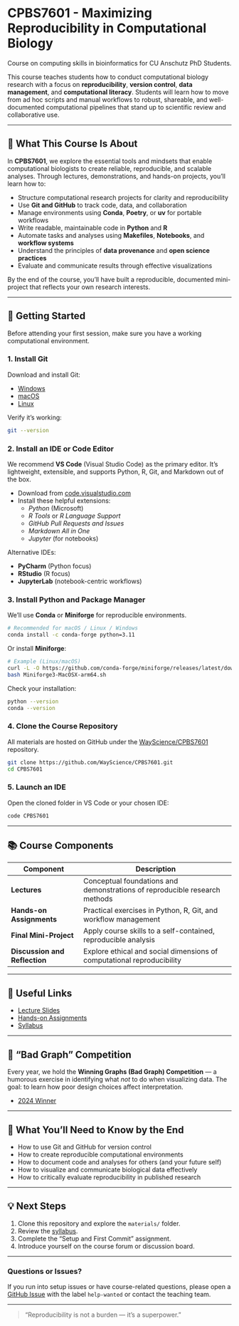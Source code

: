 # CPBS7601 - Maximizing Reproducibility in Computational Biology

Course on computing skills in bioinformatics for CU Anschutz PhD Students.

This course teaches students how to conduct computational biology research with a focus on **reproducibility**, **version control**, **data management**, and **computational literacy**. Students will learn how to move from ad hoc scripts and manual workflows to robust, shareable, and well-documented computational pipelines that stand up to scientific review and collaborative use.

---

## 🧠 What This Course Is About

In **CPBS7601**, we explore the essential tools and mindsets that enable computational biologists to create reliable, reproducible, and scalable analyses. Through lectures, demonstrations, and hands-on projects, you’ll learn how to:

- Structure computational research projects for clarity and reproducibility  
- Use **Git and GitHub** to track code, data, and collaboration  
- Manage environments using **Conda**, **Poetry**, or **uv** for portable workflows  
- Write readable, maintainable code in **Python** and **R**  
- Automate tasks and analyses using **Makefiles**, **Notebooks**, and **workflow systems**  
- Understand the principles of **data provenance** and **open science practices**  
- Evaluate and communicate results through effective visualizations  

By the end of the course, you’ll have built a reproducible, documented mini-project that reflects your own research interests.

---

## 🧭 Getting Started

Before attending your first session, make sure you have a working computational environment.

### 1. Install Git
Download and install Git:
- [Windows](https://git-scm.com/download/win)
- [macOS](https://git-scm.com/download/mac)
- [Linux](https://git-scm.com/download/linux)

Verify it’s working:
```bash
git --version
```

### 2. Install an IDE or Code Editor
We recommend **VS Code** (Visual Studio Code) as the primary editor. It’s lightweight, extensible, and supports Python, R, Git, and Markdown out of the box.

- Download from [code.visualstudio.com](https://code.visualstudio.com)
- Install these helpful extensions:
  - *Python* (Microsoft)
  - *R Tools* or *R Language Support*
  - *GitHub Pull Requests and Issues*
  - *Markdown All in One*
  - *Jupyter* (for notebooks)

Alternative IDEs:
- **PyCharm** (Python focus)
- **RStudio** (R focus)
- **JupyterLab** (notebook-centric workflows)

### 3. Install Python and Package Manager
We’ll use **Conda** or **Miniforge** for reproducible environments.

```bash
# Recommended for macOS / Linux / Windows
conda install -c conda-forge python=3.11
```

Or install **Miniforge**:
```bash
# Example (Linux/macOS)
curl -L -O https://github.com/conda-forge/miniforge/releases/latest/download/Miniforge3-MacOSX-arm64.sh
bash Miniforge3-MacOSX-arm64.sh
```

Check your installation:
```bash
python --version
conda --version
```

### 4. Clone the Course Repository
All materials are hosted on GitHub under the [WayScience/CPBS7601](https://github.com/WayScience/CPBS7601) repository.

```bash
git clone https://github.com/WayScience/CPBS7601.git
cd CPBS7601
```

### 5. Launch an IDE
Open the cloned folder in VS Code or your chosen IDE:
```bash
code CPBS7601
```

---

## 📚 Course Components

| Component | Description |
|------------|--------------|
| **Lectures** | Conceptual foundations and demonstrations of reproducible research methods |
| **Hands-on Assignments** | Practical exercises in Python, R, Git, and workflow management |
| **Final Mini-Project** | Apply course skills to a self-contained, reproducible analysis |
| **Discussion and Reflection** | Explore ethical and social dimensions of computational reproducibility |

---

## 🔗 Useful Links

- [Lecture Slides](https://github.com/WayScience/CPBS7601/blob/main/materials/README.md)
- [Hands-on Assignments](https://github.com/WayScience/CPBS7601/blob/main/materials/#hands-on-materials-and-assignments)
- [Syllabus](https://github.com/WayScience/CPBS7601/blob/main/LICENSE.md)

---

## 🧪 “Bad Graph” Competition

Every year, we hold the **Winning Graphs (Bad Graph) Competition** — a humorous exercise in identifying what *not* to do when visualizing data. The goal: to learn how poor design choices affect interpretation.

- [2024 Winner](https://github.com/WayScience/CPBS7601/blob/main/hands_on/hall_of_infamy/ugly_plot_stacked_bar_polar.png)

---

## 🧩 What You’ll Need to Know by the End

- How to use Git and GitHub for version control  
- How to create reproducible computational environments  
- How to document code and analyses for others (and your future self)  
- How to visualize and communicate biological data effectively  
- How to critically evaluate reproducibility in published research  

---

## 💡 Next Steps

1. Clone this repository and explore the `materials/` folder.  
2. Review the [syllabus](https://github.com/WayScience/CPBS7601/blob/main/LICENSE.md).  
3. Complete the “Setup and First Commit” assignment.  
4. Introduce yourself on the course forum or discussion board.  

---

### Questions or Issues?

If you run into setup issues or have course-related questions, please open a [GitHub Issue](https://github.com/WayScience/CPBS7601/issues) with the label `help-wanted` or contact the teaching team.

---

> “Reproducibility is not a burden — it’s a superpower.”
